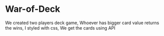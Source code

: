 # War-of-Deck
We created two players deck game, Whoever has bigger card value returns the wins, I styled with css, We get the cards using API
